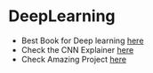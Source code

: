 # DeepLearning

* Best Book for Deep learning [here](https://drive.google.com/file/d/1anx3-nRk86ZBz1TwU2Nhk-zHIG1jRhDk/view?usp=sharing) 
* Check the CNN Explainer [here](https://poloclub.github.io/cnn-explainer/)
* Check Amazing Project [here](http://www.nathanshipley.com/gan)
